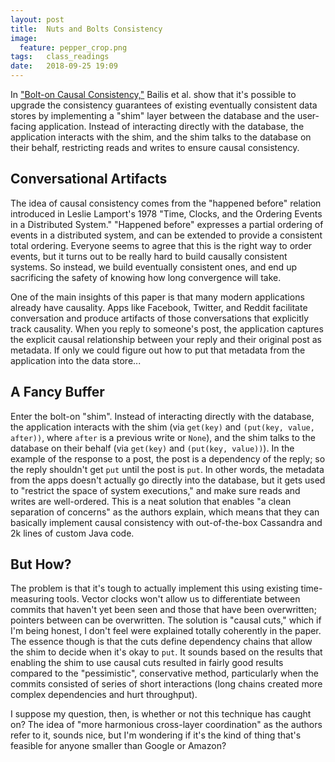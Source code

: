 ```yaml
---
layout: post
title:  Nuts and Bolts Consistency
image:
  feature: pepper_crop.png
tags:   class_readings
date:   2018-09-25 19:09
---
```


In ["Bolt-on Causal Consistency,"](http://www.bailis.org/papers/bolton-sigmod2013.pdf) Bailis et al. show that it's possible to upgrade the consistency guarantees of existing eventually consistent data stores by implementing a "shim" layer between the database and the user-facing application. Instead of interacting directly with the database, the application interacts with the shim, and the shim talks to the database on their behalf, restricting reads and writes to ensure causal consistency.

## Conversational Artifacts

The idea of causal consistency comes from the "happened before" relation introduced in Leslie Lamport's 1978 "Time, Clocks, and the Ordering Events in a Distributed System." "Happened before" expresses a partial ordering of events in a distributed system, and can be extended to provide a consistent total ordering. Everyone seems to agree that this is the right way to order events, but it turns out to be really hard to build causally consistent systems. So instead, we build eventually consistent ones, and end up sacrificing the safety of knowing how long convergence will take.

One of the main insights of this paper is that many modern applications already have causality. Apps like Facebook, Twitter, and Reddit facilitate conversation and produce artifacts of those conversations that explicitly track causality. When you reply to someone's post, the application captures the explicit causal relationship between your reply and their original post as metadata. If only we could figure out how to put that metadata from the application into the data store...

## A Fancy Buffer

Enter the bolt-on "shim". Instead of interacting directly with the database, the application interacts with the shim (via `get(key)` and `(put(key, value, after))`, where `after` is a previous write or `None`), and the shim talks to the database on their behalf (via `get(key)` and `(put(key, value))`). In the example of the response to a post, the post is a dependency of the reply; so the reply shouldn't get `put` until the post is `put`. In other words, the metadata from the apps doesn't actually go directly into the database, but it gets used to "restrict the space of system executions," and make sure reads and writes are well-ordered. This is a neat solution that enables "a clean separation of concerns" as the authors explain, which means that they can basically implement causal consistency with out-of-the-box Cassandra and 2k lines of custom Java code.

## But How?

The problem is that it's tough to actually implement this using existing time-measuring tools. Vector clocks won't allow us to differentiate between commits that haven't yet been seen and those that have been overwritten; pointers between can be overwritten. The solution is "causal cuts," which if I'm being honest, I don't feel were explained totally coherently in the paper. The essence though is that the cuts define dependency chains that allow the shim to decide when it's okay to `put`. It sounds based on the results that enabling the shim to use causal cuts resulted in fairly good results compared to the "pessimistic", conservative method, particularly when the commits consisted of series of short interactions (long chains created more complex dependencies and hurt throughput).

I suppose my question, then, is whether or not this technique has caught on? The idea of "more harmonious cross-layer coordination" as the authors refer to it, sounds nice, but I'm wondering if it's the kind of thing that's feasible for anyone smaller than Google or Amazon?
